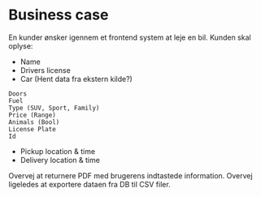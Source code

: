 # Business case

En kunder ønsker igennem et frontend system at leje en bil. Kunden skal oplyse:
* Name
* Drivers license
* Car (Hent data fra ekstern kilde?)
```
Doors
Fuel
Type (SUV, Sport, Family)
Price (Range)
Animals (Bool)
License Plate
Id
```

*	Pickup location & time
*	Delivery location & time

Overvej at returnere PDF med brugerens indtastede information. Overvej ligeledes at exportere dataen fra DB til CSV filer.

